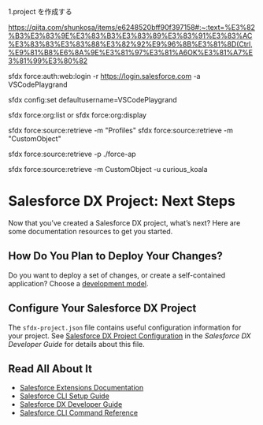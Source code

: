 1.project を作成する

https://qiita.com/shunkosa/items/e6248520bff90f397158#:~:text=%E3%82%B3%E3%83%9E%E3%83%B3%E3%83%89%E3%83%91%E3%83%AC%E3%83%83%E3%83%88%E3%82%92%E9%96%8B%E3%81%8D(Ctrl,%E9%81%B8%E6%8A%9E%E3%81%97%E3%81%A6OK%E3%81%A7%E3%81%99%E3%80%82


sfdx force:auth:web:login -r https://login.salesforce.com -a VSCodePlaygrand

sfdx config:set defaultusername=VSCodePlaygrand

sfdx force:org:list
or
sfdx force:org:display

sfdx force:source:retrieve -m "Profiles"
sfdx force:source:retrieve -m "CustomObject"

sfdx force:source:retrieve -p ./force-ap

sfdx force:source:retrieve -m CustomObject -u curious_koala

# Salesforce DX Project: Next Steps

Now that you’ve created a Salesforce DX project, what’s next? Here are some documentation resources to get you started.

## How Do You Plan to Deploy Your Changes?

Do you want to deploy a set of changes, or create a self-contained application? Choose a [development model](https://developer.salesforce.com/tools/vscode/en/user-guide/development-models).

## Configure Your Salesforce DX Project

The `sfdx-project.json` file contains useful configuration information for your project. See [Salesforce DX Project Configuration](https://developer.salesforce.com/docs/atlas.en-us.sfdx_dev.meta/sfdx_dev/sfdx_dev_ws_config.htm) in the _Salesforce DX Developer Guide_ for details about this file.

## Read All About It

- [Salesforce Extensions Documentation](https://developer.salesforce.com/tools/vscode/)
- [Salesforce CLI Setup Guide](https://developer.salesforce.com/docs/atlas.en-us.sfdx_setup.meta/sfdx_setup/sfdx_setup_intro.htm)
- [Salesforce DX Developer Guide](https://developer.salesforce.com/docs/atlas.en-us.sfdx_dev.meta/sfdx_dev/sfdx_dev_intro.htm)
- [Salesforce CLI Command Reference](https://developer.salesforce.com/docs/atlas.en-us.sfdx_cli_reference.meta/sfdx_cli_reference/cli_reference.htm)
